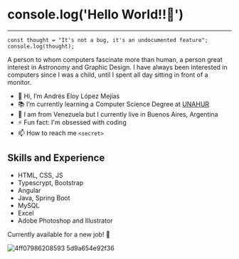 # console.log('Hello World!!🦖')

---

```
const thought = "It's not a bug, it's an undocumented feature";
console.log(thought);
```

A person to whom computers fascinate more than human, a person great interest in Astronomy and Graphic Design. I have always been interested in computers since I was a child, until I spent all day sitting in front of a monitor.

- 👋 Hi, I’m Andrés Eloy López Mejías
- 📚 I’m currently learning a Computer Science Degree at [UNAHUR](http://www.unahur.edu.ar)	
- 📍 I am from Venezuela but I currently live in Buenos Aires, Argentina
- ⚡ Fun fact: I'm obsessed with coding
- 📫 How to reach me `<secret>`

## Skills and Experience

- HTML, CSS, JS
- Typescrypt, Bootstrap
- Angular
- Java, Spring Boot
- MySQL
- Excel
- Adobe Photoshop and Illustrator

Currently available for a new job! 💪

![4ff07986208593 5d9a654e92f36](https://user-images.githubusercontent.com/104869259/211172689-cdc0ec5e-b3c8-46c9-990d-903947dec3ef.gif)



 
<!--
**dev-eloy/dev-eloy** is a ✨ _special_ ✨ repository because its `README.md` (this file) appears on your GitHub profile.

Here are some ideas to get you started:

- 🔭 I’m currently working on ...
- 🌱 I’m currently learning ...
- 👯 I’m looking to collaborate on ...
- 🤔 I’m looking for help with ...
- 💬 Ask me about ...
- 📫 How to reach me: ...
- 😄 Pronouns: ...
- ⚡ Fun fact: ...
-->
